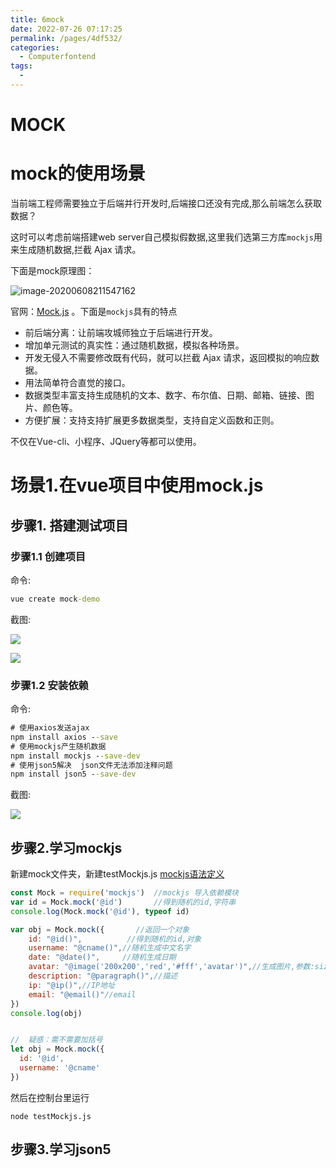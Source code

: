 ```yaml
---
title: 6mock
date: 2022-07-26 07:17:25
permalink: /pages/4df532/
categories:
  - Computerfontend
tags:
  - 
---
```

# MOCK
# mock的使用场景

当前端工程师需要独立于后端并行开发时,后端接口还没有完成,那么前端怎么获取数据？

这时可以考虑前端搭建web server自己模拟假数据,这里我们选第三方库`mockjs`用来生成随机数据,拦截 Ajax 请求。

下面是mock原理图：

![image-20200608211547162](assets/image-20200608211547162.png)

官网：[Mock.js](http://mockjs.com/)  。下面是`mockjs`具有的特点

* 前后端分离：让前端攻城师独立于后端进行开发。
* 增加单元测试的真实性：通过随机数据，模拟各种场景。
* 开发无侵入不需要修改既有代码，就可以拦截 Ajax 请求，返回模拟的响应数据。
* 用法简单符合直觉的接口。
* 数据类型丰富支持生成随机的文本、数字、布尔值、日期、邮箱、链接、图片、颜色等。
* 方便扩展：支持支持扩展更多数据类型，支持自定义函数和正则。

不仅在Vue-cli、小程序、JQuery等都可以使用。

# 场景1.在vue项目中使用mock.js

## 步骤1. 搭建测试项目

### 步骤1.1 创建项目

命令:

```cmd
vue create mock-demo
```

截图:

![](assets\1_2.png)

![](assets\1_3.png)

### 步骤1.2 安装依赖

命令:

```cmd
# 使用axios发送ajax
npm install axios --save  
# 使用mockjs产生随机数据
npm install mockjs --save-dev
# 使用json5解决  json文件无法添加注释问题
npm install json5 --save-dev
```

截图:

![](assets\1_4.png)

## 步骤2.学习mockjs

新建mock文件夹，新建testMockjs.js   [mockjs语法定义](http://mockjs.com/examples.html)

```javascript
const Mock = require('mockjs')  //mockjs 导入依赖模块
var id = Mock.mock('@id')       //得到随机的id,字符串
console.log(Mock.mock('@id'), typeof id)

var obj = Mock.mock({ 		//返回一个对象
    id: "@id()",          //得到随机的id,对象
    username: "@cname()",//随机生成中文名字
    date: "@date()",     //随机生成日期
    avatar: "@image('200x200','red','#fff','avatar')",//生成图片,参数:size, background, foreground, text
    description: "@paragraph()",//描述
    ip: "@ip()",//IP地址
    email: "@email()"//email
})
console.log(obj)


//  疑惑：需不需要加括号
let obj = Mock.mock({
  id: '@id',
  username: '@cname'
})
```

然后在控制台里运行

```
node testMockjs.js
```

## 步骤3.学习json5
